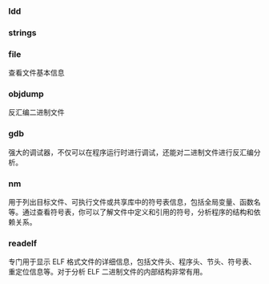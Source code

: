 ### ldd

### strings 

### file 

查看文件基本信息

### objdump

反汇编二进制文件

### gdb

强大的调试器，不仅可以在程序运行时进行调试，还能对二进制文件进行反汇编分析。

### nm

用于列出目标文件、可执行文件或共享库中的符号表信息，包括全局变量、函数名等。通过查看符号表，你可以了解文件中定义和引用的符号，分析程序的结构和依赖关系。

### readelf

专门用于显示 ELF 格式文件的详细信息，包括文件头、程序头、节头、符号表、重定位信息等。对于分析 ELF 二进制文件的内部结构非常有用。